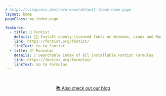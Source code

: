 ```yaml
---
# https://vitepress.dev/reference/default-theme-home-page
layout: home
pageClass: my-index-page

features:
  - title: 📄 Fontist
    details: 👩‍💻 Install openly-licensed fonts on Windows, Linux and Mac!
    link: https://fontist.org/fontist/
    linkText: Go to Fontist
  - title: 📦 Formulas
    details: 🔎 Searchable index of all installable Fontist Formulas
    link: https://fontist.org/formulas/
    linkText: Go to Formulas
---
```


<!-- Honestly this page is REALY CLOSE to just being a redirect to
https://fontist.org/fontist/ and anyone who wants to access the blog or
other pages of this site can use Google indexing OR direct links from
other pages. 🤷‍♂️ -->

<style>
  .my-index-page .VPContent {
    display: flex;
    align-items: center;
    justify-content: center;
  }
  .my-index-page .VPContent .VPLink .title {
    font-size: 1.5em;
    line-height: 1.46;
  }
  .my-index-page .VPContent .VPLink .details {
    font-size: 1em;
    line-height: 1.46;
    color: inherit;
  }
</style>

<div align=center>
<br />

[📚 Also check out our blog](/blog/)

</div>